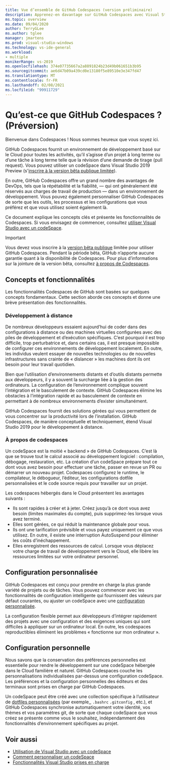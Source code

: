 ```yaml
---
title: Vue d’ensemble de GitHub Codespaces (version préliminaire)
description: Apprenez-en davantage sur GitHub Codespaces avec Visual Studio et sur la façon dont il peut vous aider à étendre votre environnement de développement dans le Cloud.
ms.topic: overview
ms.date: 09/04/2020
author: TerryGLee
ms.author: tglee
manager: jmartens
ms.prod: visual-studio-windows
ms.technology: vs-ide-general
ms.workload:
- multiple
monikerRange: vs-2019
ms.openlocfilehash: 374e07735667a2a8891824b23d49b061651b3b95
ms.sourcegitcommit: ae6d47b09a439cd0e13180f5e89510e3e347fd47
ms.translationtype: MT
ms.contentlocale: fr-FR
ms.lasthandoff: 02/08/2021
ms.locfileid: "99911729"
---
```

# <a name="what-is-github-codespaces-preview"></a>Qu’est-ce que GitHub Codespaces ? (Préversion)

Bienvenue dans Codespaces ! Nous sommes heureux que vous soyez ici.

GitHub Codespaces fournit un environnement de développement basé sur le Cloud pour toutes les activités, qu’il s’agisse d’un projet à long terme ou d’une tâche à long terme telle que la révision d’une demande de tirage (pull request). Vous pouvez utiliser un codeSpace dans Visual Studio 2019 Preview (s'[inscrire à la version bêta publique limitée](https://github.com/features/codespaces/signup-vs)).

En outre, GitHub Codespaces offre un grand nombre des avantages de DevOps, tels que la répétabilité et la fiabilité, &mdash; qui ont généralement été réservés aux charges de travail de production &mdash; dans un environnement de développement. Vous pouvez également personnaliser GitHub Codespaces de sorte que les outils, les processus et les configurations que vous préférez et que vous utilisez soient également là.

Ce document explique les concepts clés et présente les fonctionnalités de Codespaces. Si vous envisagez de commencer, consultez [utiliser Visual Studio avec un codeSpace](use-visual-studio-with-codespaces.md).

> [!IMPORTANT]
> Vous devez vous inscrire à la [version bêta publique](https://github.com/features/codespaces/signup-vs) limitée pour utiliser GitHub Codespaces. Pendant la période bêta, GitHub n’apporte aucune garantie quant à la disponibilité de Codespaces. Pour plus d’informations sur la jointure de la version bêta, consultez [à propos de Codespaces](https://docs.github.com/github/developing-online-with-codespaces/about-codespaces#joining-the-beta).

## <a name="concepts-and-features"></a>Concepts et fonctionnalités

Les fonctionnalités Codespaces de GitHub sont basées sur quelques concepts fondamentaux. Cette section aborde ces concepts et donne une brève présentation des fonctionnalités.

### <a name="remote-development"></a>Développement à distance

De nombreux développeurs essaient aujourd’hui de coder dans des configurations à distance ou des machines virtuelles configurées avec des piles de développement et d’exécution spécifiques. C’est pourquoi il est trop difficile, trop perturbatrice et, dans certains cas, il est presque impossible de configurer ces environnements de développement localement. En outre, les individus veulent essayer de nouvelles technologies ou de nouvelles infrastructures sans crainte de « dislancer » les machines dont ils ont besoin pour leur travail quotidien.

Bien que l’utilisation d’environnements distants et d’outils distants permette aux développeurs, il y a souvent la surcharge liée à la gestion des ordinateurs. La configuration de l’environnement complique souvent l’intégration et le basculement de contexte. GitHub Codespaces élimine les obstacles à l’intégration rapide et au basculement de contexte en permettant à de nombreux environnements d’exister simultanément. 

GitHub Codespaces fournit des solutions gérées qui vous permettent de vous concentrer sur la productivité lors de l’installation. GitHub Codespaces, de manière conceptuelle et techniquement, étend Visual Studio 2019 pour le développement à distance. 

### <a name="about-codespaces"></a>À propos de codespaces

Un codeSpace est la moitié « backend » de GitHub Codespaces. C’est là que se trouve tout le calcul associé au développement logiciel : compilation, débogage, restauration, etc. La création d’un codeSpace prépare tout ce dont vous avez besoin pour effectuer une tâche, passer en revue un PR ou démarrer un nouveau projet. Codespaces configurez le runtime, le compilateur, le débogueur, l’éditeur, les configurations dotfile personnalisées et le code source requis pour travailler sur un projet.

Les codespaces hébergés dans le Cloud présentent les avantages suivants :

- Ils sont rapides à créer et à jeter. Créez jusqu’à ce dont vous avez besoin (limites maximales du compte), puis supprimez-les lorsque vous avez terminé.
- Elles sont gérées, ce qui réduit la maintenance globale pour vous.
- Ils ont une tarification prévisible et vous payez uniquement ce que vous utilisez. En outre, il existe une interruption AutoSuspend pour éliminer les coûts d’inéchappement.
- Elles enregistrent des ressources de calcul. Lorsque vous déplacez votre charge de travail de développement vers le Cloud, elle libère les ressources limitées sur votre ordinateur personnel.

## <a name="custom-configuration"></a>Configuration personnalisée

GitHub Codespaces est conçu pour prendre en charge la plus grande variété de projets ou de tâches. Vous pouvez commencer avec les fonctionnalités de configuration intelligente qui fournissent des valeurs par défaut courantes, ou ajuster un codeSpace avec une [configuration personnalisée](customize-codespaces.md).

La configuration flexible permet aux développeurs d’intégrer rapidement des projets avec une configuration et des exigences uniques qui sont difficiles à appliquer sur un ordinateur local. En outre, les codespaces reproductibles éliminent les problèmes « fonctionne sur mon ordinateur ».

## <a name="personal-configuration"></a>Configuration personnelle

Nous savons que la conservation des préférences personnelles est essentielle pour rendre le développement sur une codeSpace hébergée dans le Cloud familière et naturel. GitHub Codespaces couche les personnalisations individualisées par-dessus une configuration codeSpace. Les préférences et la configuration personnelles des éditeurs et des terminaux sont prises en charge par GitHub Codespaces.

Un codeSpace peut être créé avec une collection spécifique à l’utilisateur de [dotfiles personnalisées](https://docs.github.com/github/developing-online-with-codespaces/personalizing-codespaces-for-your-account) (par exemple,, `.bashrc` `.gitconfig` , etc.), et GitHub Codespaces synchronise automatiquement votre identité, vos thèmes et vos paramètres git, de sorte que chaque codeSpace que vous créez se présente comme vous le souhaitez, indépendamment des fonctionnalités d’environnement spécifiques au projet.

## <a name="see-also"></a>Voir aussi

* [Utilisation de Visual Studio avec un codeSpace](use-visual-studio-with-codespaces.md)
* [Comment personnaliser un codeSpace](customize-codespaces.md)
* [Fonctionnalités Visual Studio prises en charge](supported-features-codespaces.md)
